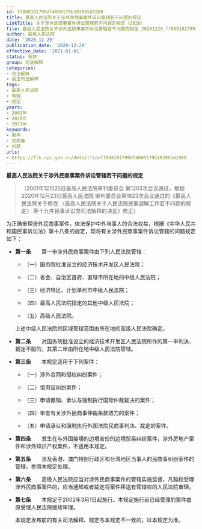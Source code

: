 ```yaml
---
id: ff808181799df4000179b103965d1989
title: 最高人民法院关于涉外民商事案件诉讼管辖若干问题的规定
LinkTitle: 关于涉外民商事案件诉讼管辖若干问题的规定（2020）
file: 最高人民法院关于涉外民商事案件诉讼管辖若干问题的规定_20201229_ff808181799df4000179b103965d1989.doc
author: 最高人民法院
date: '2020-12-29'
publication_date: '2020-12-29'
effective_date: '2021-01-01'
status: 有效
group: 司法解释
categories:
- 司法解释
- 高法司法解释
tags:
- 最高人民法院
- 有效
- 规定
years:
- 2001年
- 2020年
- 2021年
keywords:
- 案件
- 民商事
- 问题
urls:
- https://flk.npc.gov.cn/detail?id=ff808181799df4000179b103965d1989
---
```


**最高人民法院关于涉外民商事案件诉讼管辖若干问题的规定**

> （2001年12月25日最高人民法院审判委员会
> 第1203次会议通过，根据2020年12月23日最高人民法院
> 审判委员会第1823次会议通过的《最高人民法院关于修改
> 〈最高人民法院关于人民法院民事调解工作若干问题的规定〉
> 等十九件民事诉讼类司法解释的决定》修正）

为正确审理涉外民商事案件，依法保护中外当事人的合法权益，根据《中华人民共和国民事诉讼法》第十八条的规定，现将有关涉外民商事案件诉讼管辖的问题规定如下：

- **第一条**　　第一审涉外民商事案件由下列人民法院管辖：

  - （一）国务院批准设立的经济技术开发区人民法院；

  - （二）省会、自治区首府、直辖市所在地的中级人民法院；

  - （三）经济特区、计划单列市中级人民法院；

  - （四）最高人民法院指定的其他中级人民法院；

  - （五）高级人民法院。

  上述中级人民法院的区域管辖范围由所在地的高级人民法院确定。

- **第二条**　　对国务院批准设立的经济技术开发区人民法院所作的第一审判决、裁定不服的，其第二审由所在地中级人民法院管辖。

- **第三条**　　本规定适用于下列案件：

  - （一）涉外合同和侵权纠纷案件；

  - （二）信用证纠纷案件；

  - （三）申请撤销、承认与强制执行国际仲裁裁决的案件；

  - （四）审查有关涉外民商事仲裁条款效力的案件；

  - （五）申请承认和强制执行外国法院民商事判决、裁定的案件。

- **第四条**　　发生在与外国接壤的边境省份的边境贸易纠纷案件，涉外房地产案件和涉外知识产权案件，不适用本规定。

- **第五条**　　涉及香港、澳门特别行政区和台湾地区当事人的民商事纠纷案件的管辖，参照本规定处理。

- **第六条**　　高级人民法院应当对涉外民商事案件的管辖实施监督，凡越权受理涉外民商事案件的，应当通知或者裁定将案件移送有管辖权的人民法院审理。

- **第七条**　　本规定于2002年3月1日起施行。本规定施行前已经受理的案件由原受理人民法院继续审理。

  本规定发布前的有关司法解释、规定与本规定不一致的，以本规定为准。

